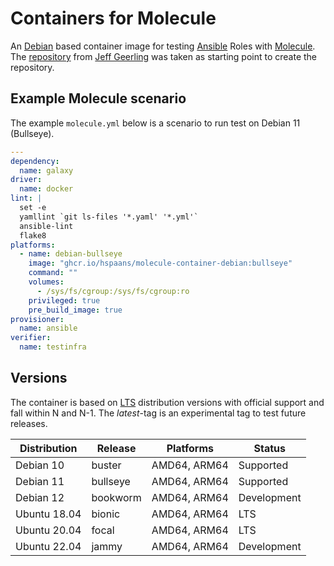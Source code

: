 # Containers for Molecule

An [Debian][debian] based container image for testing [Ansible][ansible] Roles with [Molecule][molecule]. The [repository][docker-debian10-ansible] from [Jeff Geerling][geerlingguy] was taken as starting point to create the repository.

## Example Molecule scenario

The example `molecule.yml` below is a scenario to run test on Debian 11 (Bullseye).

```yml
---
dependency:
  name: galaxy
driver:
  name: docker
lint: |
  set -e
  yamllint `git ls-files '*.yaml' '*.yml'`
  ansible-lint
  flake8
platforms:
  - name: debian-bullseye
    image: "ghcr.io/hspaans/molecule-container-debian:bullseye"
    command: ""
    volumes:
      - /sys/fs/cgroup:/sys/fs/cgroup:ro
    privileged: true
    pre_build_image: true
provisioner:
  name: ansible
verifier:
  name: testinfra
```

## Versions

The container is based on [LTS](https://en.wikipedia.org/wiki/Long-term_support) distribution versions with official support and fall within N and N-1. The *latest*-tag is an experimental tag to test future releases.

| Distribution | Release  | Platforms    | Status      |
|--------------|----------|--------------|-------------|
| Debian 10    | buster   | AMD64, ARM64 | Supported   |
| Debian 11    | bullseye | AMD64, ARM64 | Supported   |
| Debian 12    | bookworm | AMD64, ARM64 | Development |
| Ubuntu 18.04 | bionic   | AMD64, ARM64 | LTS         |
| Ubuntu 20.04 | focal    | AMD64, ARM64 | LTS         |
| Ubuntu 22.04 | jammy    | AMD64, ARM64 | Development |

[ansible]: https://github.com/ansible/ansible
[debian]: https://debian.org
[ubuntu]: https://ubuntu.org
[docker-debian10-ansible]: https://github.com/geerlingguy/docker-debian10-ansible
[geerlingguy]: https://github.com/geerlingguy
[molecule]: https://github.com/ansible-community/molecule